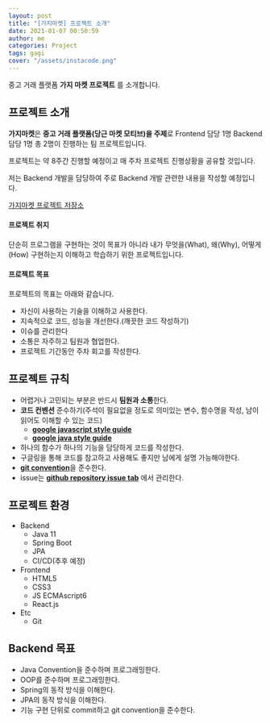 ```yaml
---
layout: post
title: "[가지마켓] 프로젝트 소개"
date: 2021-01-07 00:50:59
author: me
categories: Project
tags: gagi
cover: "/assets/instacode.png"
---
```



중고 거래 플랫폼 **가지 마켓 프로젝트** 를 소개합니다.

## 프로젝트 소개
**가지마켓**은 **중고 거래 플랫폼(당근 마켓 모티브)을 주제**로 Frontend 담당 1명 Backend 담당 1명 총 2명이 진행하는 팀 프로젝트입니다.

프로젝트는 약 8주간 진행할 예정이고 매 주차 프로젝트 진행상황을 공유할 것입니다.

저는 Backend 개발을 담당하여 주로 Backend 개발 관련한 내용을 작성할 예정입니다.

[가지마켓 프로젝트 저장소](https://github.com/GagiMarket/gagi)

#### 프로젝트 취지
단순히 프로그램을 구현하는 것이 목표가 아니라 내가 무엇을(What), 왜(Why), 어떻게(How) 구현하는지 이해하고 학습하기 위한 프로젝트입니다.

#### 프로젝트 목표
프로젝트의 목표는 아래와 같습니다.

* 자신이 사용하는 기술을 이해하고 사용한다.
* 지속적으로 코드, 성능을 개선한다.(깨끗한 코드 작성하기)
* 이슈를 관리한다
* 소통은 자주하고 팀원과 협업한다.
* 프로젝트 기간동안 주차 회고를 작성한다.


## 프로젝트 규칙
* 어렵거나 고민되는 부분은 반드시 **팀원과 소통**한다.
* **코드 컨벤션** 준수하기(주석이 필요없을 정도로 의미있는 변수, 함수명을 작성, 남이 읽어도 이해할 수 있는 코드)
  + [**google javascript style guide**](https://google.github.io/styleguide/jsguide.html)
  + [**google java style guide**](https://google.github.io/styleguide/javaguide.html)
* 하나의 함수가 하나의 기능을 담당하게 코드를 작성한다.
* 구글링을 통해 코드를 참고하고 사용해도 좋지만 남에게 설명 가능해야한다.
* [**git convention**](https://gist.github.com/stephenparish/9941e89d80e2bc58a153)을 준수한다.
* issue는 [**github repository issue tab**](https://github.com/GagiMarket/gagi/issues) 에서 관리한다.


## 프로젝트 환경
* Backend
  + Java 11
  + Spring Boot
  + JPA
  + CI/CD(추후 예정)
* Frontend
  + HTML5
  + CSS3
  + JS ECMAscript6
  + React.js
* Etc
  + Git


## Backend 목표
* Java Convention을 준수하며 프로그래밍한다.
* OOP를 준수하며 프로그래밍한다.
* Spring의 동작 방식을 이해한다.
* JPA의 동작 방식을 이해한다.
* 기능 구현 단위로 commit하고 git convention을 준수한다.
